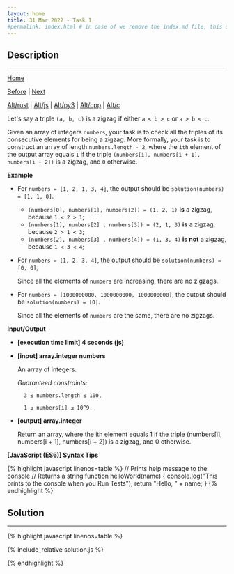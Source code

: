 ```yaml
---
layout: home
title: 31 Mar 2022 - Task 1
#permalink: index.html # in case of we remove the index.md file, this doc will be the index page
---
```


<div class="row">
<div class="columnStmt" markdown="1">

## Description
------

[Home](../README.md)

[Before](..) | [Next](..)

[Alt/rust](./Alt_rust/README.md) | [Alt/js](./Alt_js/README.html) | [Alt/py3](./Alt_py3/README.md) | [Alt/cpp](./Alt_cpp/README.md) | [Alt/c](./Alt_c/README.md)


Let's say a triple `(a, b, c)` is a zigzag if either `a < b > c` or `a > b < c`.

Given an array of integers `numbers`, your task is to check all the triples of its consecutive elements for being a zigzag. More formally, your task is to construct an array of length `numbers.length - 2`, where the `ith` element of the output array equals `1` if the triple `(numbers[i], numbers[i + 1], numbers[i + 2])` is a zigzag, and `0` otherwise.

**Example**

-   For `numbers = [1, 2, 1, 3, 4]`, the output should be `solution(numbers) = [1, 1, 0]`.

    -   `(numbers[0], numbers[1], numbers[2]) = (1, 2, 1)` **is** a zigzag, because `1 < 2 > 1`;
    -   `(numbers[1], numbers[2] , numbers[3]) = (2, 1, 3)` **is** a zigzag, because `2 > 1 < 3`;
    -   `(numbers[2], numbers[3] , numbers[4]) = (1, 3, 4)` **is not** a zigzag, because `1 < 3 < 4`;

-   For `numbers = [1, 2, 3, 4]`, the output should be `solution(numbers) = [0, 0]`;

    Since all the elements of `numbers` are increasing, there are no zigzags.

-   For `numbers = [1000000000, 1000000000, 1000000000]`, the output should be `solution(numbers) = [0]`.

    Since all the elements of `numbers` are the same, there are no zigzags.

**Input/Output**

* **[execution time limit] 4 seconds (js)**

* **[input] array.integer numbers**

    An array of integers.

    *Guaranteed constraints:*

        3 ≤ numbers.length ≤ 100,

        1 ≤ numbers[i] ≤ 10^9.

* **[output] array.integer**

    Return an array, where the ith element equals 1 if the triple (numbers[i], numbers[i + 1], numbers[i + 2]) is a zigzag, and 0 otherwise.

**[JavaScript (ES6)] Syntax Tips**

{% highlight javascript linenos=table %}
// Prints help message to the console
// Returns a string
function helloWorld(name) {
    console.log("This prints to the console when you Run Tests");
    return "Hello, " + name;
}
{% endhighlight %}

</div>
<div class="columnSol" markdown="1">

## Solution
------

{% highlight javascript linenos=table %}

{% include_relative solution.js %}

{% endhighlight %}

</div>
</div>